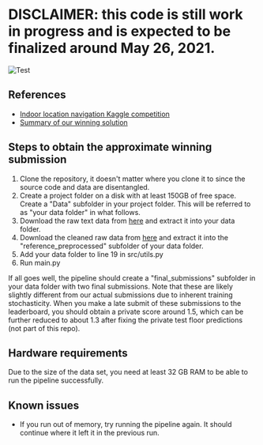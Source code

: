 # DISCLAIMER: this code is still work in progress and is expected to be finalized around May 26, 2021.  

![Test](https://i.ibb.co/Fbms8nT/optimization.png)

## References
- [Indoor location navigation Kaggle competition](https://www.kaggle.com/c/indoor-location-navigation/)
- [Summary of our winning solution](https://www.kaggle.com/c/indoor-location-navigation/discussion/240176)

## Steps to obtain the approximate winning submission
1. Clone the repository, it doesn't matter where you clone it to since the source code and data are disentangled.
1. Create a project folder on a disk with at least 150GB of free space. Create a "Data" subfolder in your project folder. This will be referred to as "your data folder" in what follows.
1. Download the raw text data from [here](https://www.kaggle.com/c/indoor-location-navigation/data) and extract it into your data folder.
1. Download the cleaned raw data from [here](https://www.kaggle.com/tomokikmogura/indoor-location-navigation-path-files?select=train) and extract it into the "reference_preprocessed" subfolder of your data folder.
1. Add your data folder to line 19 in src/utils.py
1. Run main.py
  
If all goes well, the pipeline should create a "final_submissions" subfolder in your data folder with two final submissions. Note that these are likely slightly different from our actual submissions due to inherent training stochasticity. When you make a late submit of these submissions to the leaderboard, you should obtain a private score around 1.5, which can be further reduced to about 1.3 after fixing the private test floor predictions (not part of this repo).

## Hardware requirements
Due to the size of the data set, you need at least 32 GB RAM to be able to run the pipeline successfully.
  
## Known issues
- If you run out of memory, try running the pipeline again. It should continue where it left it in the previous run.
